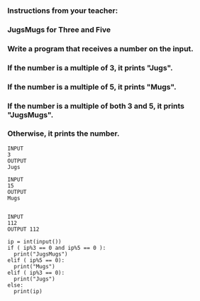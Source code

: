### Instructions from your teacher:
### JugsMugs for Three and Five
### Write a program that receives a number on the input.
### If the number is a multiple of 3, it prints "Jugs". 
### If the number is a multiple of 5, it prints "Mugs".
### If the number is a multiple of both 3 and 5, it prints "JugsMugs".
### Otherwise, it prints the number.

```     
INPUT 
3 
OUTPUT
Jugs

INPUT 
15
OUTPUT
Mugs


INPUT 
112
OUTPUT 112
```
```
ip = int(input())
if ( ip%3 == 0 and ip%5 == 0 ):
  print("JugsMugs")
elif ( ip%5 == 0):
  print("Mugs")
elif ( ip%3 == 0):
  print("Jugs")
else:
  print(ip)
```
